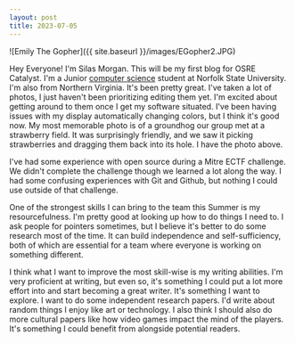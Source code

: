 ```yaml
---
layout: post
title: 2023-07-05
---
```


![Emily The Gopher]({{ site.baseurl }}/images/EGopher2.JPG)

Hey Everyone! I'm Silas Morgan. This will be my first blog for OSRE Catalyst. I'm a Junior [computer science](https://www.nsu.edu/cs/bs-computer-science) student at Norfolk State University. I'm also from Northern Virginia. It's been pretty great. I've taken a lot of photos, I just haven't been prioritizing editing them yet. I'm excited about getting around to them once I get my software situated. I've been having issues with my display automatically changing colors, but I think it's good now. My most memorable photo is of a groundhog our group met at a strawberry field. It was surprisingly friendly, and we saw it picking strawberries and dragging them back into its hole. I have the photo above.

I've had some experience with open source during a Mitre ECTF challenge. We didn't complete the challenge though we learned a lot along the way. I had some confusing experiences with Git and Github, but nothing I could use outside of that challenge. 

One of the strongest skills I can bring to the team this Summer is my resourcefulness. I'm pretty good at looking up how to do things I need to. I ask people for pointers sometimes, but I believe it's better to do some research most of the time. It can build independence and self-sufficiency, both of which are essential for a team where everyone is working on something different. 

I think what I want to improve the most skill-wise is my writing abilities. I'm very proficient at writing, but even so, it's something I could put a lot more effort into and start becoming a great writer. It's something I want to explore. I want to do some independent research papers. I'd write about random things I enjoy like art or technology. I also think I should also do more cultural papers like how video games impact the mind of the players. It's something I could benefit from alongside potential readers.
